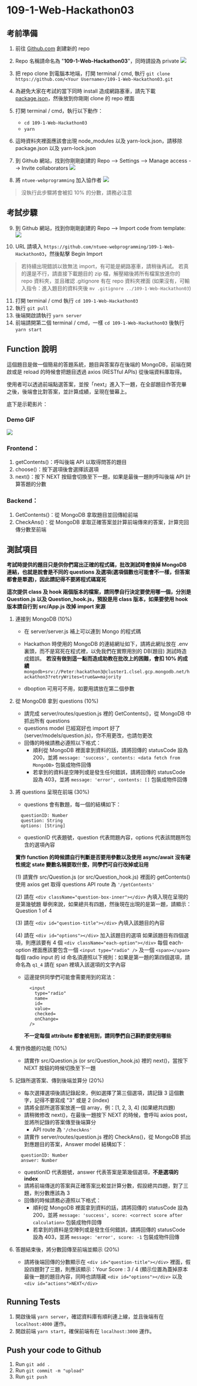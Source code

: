 # 109-1-Web-Hackathon03

<!-- 🚀 [demo video](https://youtu.be/Y-CJbfves4Y) -->

## 考前準備
1. 前往 [Github.com](https://github.com/) 創建新的 repo
2. Repo 名稱請命名為 "**109-1-Web-Hackathon03**"，同時請設為 private
    ![](https://i.imgur.com/f9Emt0Q.png)
   
3. 把 repo clone 到電腦本地端，打開 terminal / cmd, 執行 `git clone https://github.com/<Your Username>/109-1-Web-Hackathon03.git`

4. 為避免大家在考試的當下同時 install 造成網路塞車，請先下載 [package.json](https://drive.google.com/drive/folders/13oFbEnnlNwSfE6dWigRku1sbGIA7-KTN?usp=sharing)，然後放到你剛剛 clone 的 repo 裡面

5. 打開 terminal / cmd，執行以下動作：
    * `cd 109-1-Web-Hackathon03`
    * `yarn`
    
6. 這時資料夾裡面應該會出現 node_modules 以及 yarn-lock.json，請移除 package.json 以及 yarn-lock.json

7. 到 Github 網站，找到你剛剛創建的 Repo --> Settings --> Manage access --> Invite collaborators 
![](https://i.imgur.com/mIUD76L.png)

8. 將 `ntuee-webprogramming` 加入協作者
![](https://i.imgur.com/OtAGeS7.png)

> 沒執行此步驟將會被扣 10% 的分數，請務必注意

## 考試步驟
9. 到 Github 網站，找到你剛剛創建的 Repo --> Import code from template:
    ![](https://i.imgur.com/GXI2F1p.png)

10. URL 請填入 `https://github.com/ntuee-webprogramming/109-1-Web-Hackathon03`，然後點擊 Begin Import
> 若持續出現錯誤以致無法 import，有可能是網路塞車，請稍後再試。
> 若真的還是不行，請直接下載題目的 zip 檔，解壓縮後將所有檔案放進你的 repo 資料夾，並且確認 .gitignore 有在 repo 資料夾裡面 (如果沒有，可輸入指令：進入題目的資料夾後 `mv .gitignore ../109-1-Web-Hackathon03`)
    
11. 打開 terminal / cmd 執行 `cd 109-1-Web-Hackathon03`
12. 執行 `git pull`
13. 後端開啟請執行 `yarn server`
14. 前端請開第二個 terminal / cmd，一樣 `cd 109-1-Web-Hackathon03` 後執行 `yarn start`

## Function 說明

這個題目是做一個簡易的答題系統，題目與答案存在後端的 MongoDB，前端在開啟或是 reload 的時候會把題目透過 axios (RESTful APIs) 從後端資料庫取得。

使用者可以透過前端點選答案，並按「next」進入下一題，在全部題目作答完畢之後，後端會比對答案，並計算成績，呈現在螢幕上。

底下是示範影片：

### Demo GIF
![](https://i.imgur.com/qa8KGAD.gif)

### Frontend：
1. getContents()：呼叫後端 API 以取得問答的題目
2. choose()：按下選項後會選擇該選項
3. next()：按下 NEXT 按鈕會切換至下一題，如果是最後一題則呼叫後端 API 計算答題的分數

### Backend：
1. GetContents()：從 MongoDB 拿取題目並回傳給前端
2. CheckAns()：從 MongoDB 拿取正確答案並計算前端傳來的答案，計算完回傳分數至前端

## 測試項目
**考試時提供的題目只是供你們寫出正確的程式碼，批改測試時會換掉 MongoDB 連結，也就是說會是不同的 questions 及選項(選項個數也可能會不一樣，但答案都會是單選)，因此請記得不要將程式碼寫死**

**這次提供 class 及 hook 兩個版本的檔案，請同學自行決定要使用哪一個，分別是 Question.js 以及 Question_hook.js，預設是用 class 版本，如果要使用 hook 版本請自行到 src/App.js 改掉 import 來源**

1. 連接到 MongoDB (10%)

    * 在 server/server.js 補上可以連到 Mongo 的程式碼
    * Hackathon 時使用的 MongoDB 的連結網址如下，請將此網址放在 .env 裏頭，而不是寫死在程式裡，以免我們在實際用別的 DB(題目) 測試時造成錯誤。 **若沒有做到這一點而造成助教在批改上的困難，會扣 10% 的成績**
    `mongodb+srv://Peter:hackathon3@cluster1.clsel.gcp.mongodb.net/hackathon3?retryWrites=true&w=majority`
    
    * dboption 可用可不用，如要用請放在第二個參數

2. 從 MongoDB 拿到 questions (10%)

    * 請完成 server/routes/question.js 裡的 GetContents()，從 MongoDB 中抓出所有 questions
    * questions model 已經寫好也 import 好了 (server/models/question.js)，你不用更改，也請勿更改
    * 回傳的時候請務必遵照以下格式：
      * 順利從 MongoDB 裡面拿到資料的話，請將回傳的 statusCode 設為 200，並將 `message: 'success', contents: <data fetch from MongoDB>` 包裝成物件回傳
      * 若拿到的資料是空陣列或是發生任何錯誤，請將回傳的 statusCode 設為 403，並將 `message: 'error', contents: []` 包裝成物件回傳

3. 將 questions 呈現在前端 (30%)

    * questions 會有數題，每一個的結構如下：
    ```javascript=
      questionID: Number
      question: String
      options: [String]
    ```
    * questionID 代表題號，question 代表問題內容，options 代表該問題所包含的選項內容
    
    **實作 function 的時候請自行判斷是否要用參數以及使用 async/await**
    **沒有硬性規定 state 變數名稱要取什麼，同學們可自行改掉或沿用**
    
    (1) 請實作 src/Question.js (or src/Question_hook.js) 裡面的 getContents()
        使用 axios get 取得 questions
        API route 為 `'/getContents'`

    (2) 請在 `<div className="question-box-inner"></div>` 內填入現在呈現的是第幾號題
        舉例來說，如果總共有四題，然後現在出現的是第一題，請顯示：Question 1 of 4

    (3) 請在 `<div id="question-title"></div>` 內填入該題目的內容

    (4) 請在 `<div id="options"></div>` 加入該題目的選項
        如果該題目有四個選項，則應該要有 4 個 `<div className="each-option"></div>`
        每個 each-option 裡面應該要包含一個 `<input type="radio" />` 及一個 `<span></span>`
        每個 radio input 的 id 命名須遵照以下規則：如果是第一題的第四個選項，請命名為 `q1_4`
        請在 span 裡填入該選項的文字內容
    * 這邊提供同學們可能會需要用到的寫法：
        ```javascript=
          <input
            type="radio"
            name=
            id=
            value=
            checked=
            onChange=
          />
        ```
        **不一定每個 attribute 都會被用到，請同學們自己斟酌要使用哪些**

4. 實作換題的功能 (10%)

    * 請實作 src/Question.js (or src/Question_hook.js) 裡的 next()，當按下 NEXT 按鈕的時候切換至下一題

5. 記錄所選答案、傳到後端並算分 (20%)

    * 每次選擇選項後請記錄起來，例如選擇了第三個選項，請記錄 3 這個數字，記得不要寫成 "3" 或是 2 (index)
    * 請將全部所選答案放進一個 array，例：[1, 2, 3, 4] (如果總共四題)
    * 請稍微修改 next()，在最後一題按下 NEXT 的時候，會呼叫 axios post，並將所記錄的答案傳至後端算分
      * API route 為 `'/checkAns'`
    * 請實作 server/routes/question.js 裡的 CheckAns()，從 MongoDB 抓出對應題目的答案，Answer model 結構如下：
    ```javascript=
      questionID: Number
      answer: Number
    ```
    * questionID 代表題號，answer 代表答案是第幾個選項，**不是選項的 index**
    * 請將前端傳送的答案與正確答案比較並計算分數，假設總共四題，對了三題，則分數應該為 3
    * 回傳的時候請務必遵照以下格式：
      * 順利從 MongoDB 裡面拿到資料的話，請將回傳的 statusCode 設為 200，並將 `message: 'success', score: <correct score after calculation>` 包裝成物件回傳
      * 若拿到的資料是空陣列或是發生任何錯誤，請將回傳的 statusCode 設為 403，並將 `message: 'error', score: -1` 包裝成物件回傳

6. 答題結束後，將分數回傳至前端並顯示 (20%)

    * 請將後端回傳的分數顯示在 `<div id="question-title"></div>` 裡面，假設四題對了三題，則應該顯示：Your Score : 3 / 4 (顯示位置為蓋掉原本最後一題的題目內容，同時也請隱藏 `<div id="options"></div>` 以及 `<div id="actions">NEXT</div>`

## Running Tests
1. 開啟後端 `yarn server`，確認資料庫有順利連上線，並且後端有在 `localhost:4000` 運作。
2. 開啟前端 `yarn start`，確保前端有在 `localhost:3000` 運作。
    
## Push your code to Github
1. Run `git add .`
2. Run `git commit -m "upload"`
3. Run `git push`
